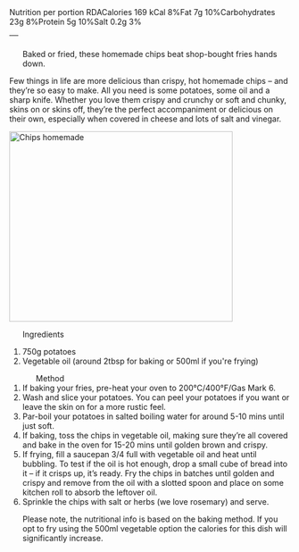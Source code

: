 <!DOCTYPE html>
<html>
<head>
    <title>CHIPS DELICACY</title>
    <link rel='stylesheet' href='./chips.css'></link>
</head>
<body>
    <table>
        <thead>
            <th class='divstart'></th>Nutrition per portion        RDA</th>
        <tr>Calories       169 kCal      8%</tr>
        <tr>Fat            7g            10%</tr>
        <tr>Carbohydrates  23g           8%</tr>
        <tr>Protein        5g            10%</tr>
        <tr>Salt           0.2g          3%</tr>
    </table>
    <ul>Baked or fried, these homemade chips beat shop-bought fries hands down.</ul>
    <p>Few things in life are more delicious than crispy, hot homemade chips – and they’re so easy to make. All you need is some potatoes, some oil and a sharp knife. Whether you love them crispy and crunchy or soft and chunky, skins on or skins off, they’re the perfect accompaniment or delicious on their own, especially when covered in cheese and lots of salt and vinegar.</p>
    <img src="https://encrypted-tbn0.gstatic.com/images?q=tbn:ANd9GcRww3XBUgBMjYqwEEP4louteuQ9dEDMt9lzlw&usqp=CAU.jpg" alt="Chips homemade" width="400"
    height="341">
    <ul><span>Ingredients</span></ul>

<ol>
    <li>750g potatoes</li>
    <li>Vegetable oil (around 2tbsp for baking or 500ml if you're frying)</li>
</ol>
    <ol>
        <ul>Method</ul>
    <li>If baking your fries, pre-heat your oven to 200°C/400°F/Gas Mark 6.</li>
    <li>Wash and slice your potatoes. You can peel your potatoes if you want or leave the skin on for a more rustic feel.</li>
    <li>Par-boil your potatoes in salted boiling water for around 5-10 mins until just soft.</li>
    <li>If baking, toss the chips in vegetable oil, making sure they’re all covered and bake in the oven for 15-20 mins until golden brown and crispy.</li>
    <li>If frying, fill a saucepan 3/4 full with vegetable oil and heat until bubbling. To test if the oil is hot enough, drop a small cube of bread into it – if it crisps up, it’s ready. Fry the chips in batches until golden and crispy and remove from the oil with a slotted spoon and place on some kitchen roll to absorb the leftover oil.</li>
    <li>Sprinkle the chips with salt or herbs (we love rosemary) and serve.</li>
    <p>Please note, the nutritional info is based on the baking method. If you opt to fry using the 500ml vegetable option the calories for this dish will significantly increase.</p>  
    </ol>
</body>
</html>

